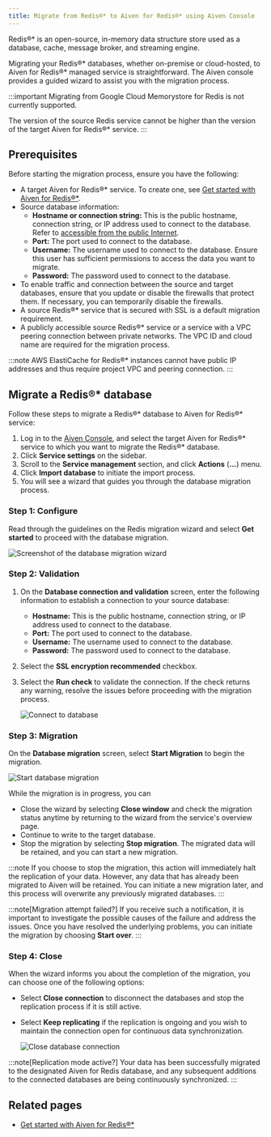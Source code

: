 ```yaml
---
title: Migrate from Redis®* to Aiven for Redis®* using Aiven Console
---
```


Redis®\* is an open-source, in-memory data structure store used as a
database, cache, message broker, and streaming engine.

Migrating your Redis®\* databases, whether on-premise or cloud-hosted,
to Aiven for Redis®\* managed service is straightforward. The Aiven
console provides a guided wizard to assist you with the migration
process.

:::important
Migrating from Google Cloud Memorystore for Redis is not currently
supported.

The version of the source Redis service cannot be higher than the version
of the target Aiven for Redis®* service.
:::

## Prerequisites

Before starting the migration process, ensure you have the following:

-   A target Aiven for Redis®\* service. To create one, see
    [Get started with Aiven for Redis®*](/docs/products/redis/get-started).
-   Source database information:
    -   **Hostname or connection string:** This is the public hostname,
        connection string, or IP address used to connect to the
        database. Refer to
        [accessible from the public Internet](/docs/platform/howto/public-access-in-vpc).
    -   **Port:** The port used to connect to the database.
    -   **Username:** The username used to connect to the database.
        Ensure this user has sufficient permissions to access the data
        you want to migrate.
    -   **Password:** The password used to connect to the database.
-   To enable traffic and connection between the source and target
    databases, ensure that you update or disable the firewalls that
    protect them. If necessary, you can temporarily disable the
    firewalls.
-   A source Redis®\* service that is secured with SSL is a default
    migration requirement.
-   A publicly accessible source Redis®\* service or a service with a
    VPC peering connection between private networks. The VPC ID and
    cloud name are required for the migration process.

:::note
AWS ElastiCache for Redis®\* instances cannot have public IP addresses
and thus require project VPC and peering connection.
:::

## Migrate a Redis®\* database

Follow these steps to migrate a Redis®\* database to Aiven for Redis®\*
service:

1.  Log in to the [Aiven Console](https://console.aiven.io/), and select
    the target Aiven for Redis®\* service to which you want to migrate
    the Redis®\* database.
2.  Click **Service settings** on the sidebar.
3.  Scroll to the **Service management** section, and click **Actions**
    (**...**) menu.
4.  Click **Import database** to initiate the import process.
5.  You will see a wizard that guides you through the database migration
    process.

### Step 1: Configure

Read through the guidelines on the Redis migration wizard and select
**Get started** to proceed with the database migration.

![Screenshot of the database migration wizard](/images/content/products/redis/redis-db-migration-get-started.png)

### Step 2: Validation

1.  On the **Database connection and validation** screen, enter the
    following information to establish a connection to your source
    database:

    -   **Hostname:** This is the public hostname, connection string, or
        IP address used to connect to the database.
    -   **Port:** The port used to connect to the database.
    -   **Username:** The username used to connect to the database.
    -   **Password:** The password used to connect to the database.

2.  Select the **SSL encryption recommended** checkbox.

3.  Select the **Run check** to validate the connection. If the check
    returns any warning, resolve the issues before proceeding with the
    migration process.

    ![Connect to database](/images/content/products/redis/redis-migration-validation.png)

### Step 3: Migration

On the **Database migration** screen, select **Start Migration** to
begin the migration.

![Start database migration](/images/content/products/redis/redis-start-migration.png)

While the migration is in progress, you can

-   Close the wizard by selecting **Close window** and check the
    migration status anytime by returning to the wizard from the
    service's overview page.
-   Continue to write to the target database.
-   Stop the migration by selecting **Stop migration**. The migrated
    data will be retained, and you can start a new migration.

:::note
If you choose to stop the migration, this action will immediately halt
the replication of your data. However, any data that has already been
migrated to Aiven will be retained. You can initiate a new migration
later, and this process will overwrite any previously migrated
databases.
:::

:::note[Migration attempt failed?]
If you receive such a notification, it is important to investigate the
possible causes of the failure and address the issues. Once you have
resolved the underlying problems, you can initiate the migration by
choosing **Start over**.
:::

### Step 4: Close

When the wizard informs you about the completion of the migration, you
can choose one of the following options:

-   Select **Close connection** to disconnect the databases and stop the
    replication process if it is still active.

-   Select **Keep replicating** if the replication is ongoing and you
    wish to maintain the connection open for continuous data
    synchronization.

    ![Close database connection](/images/content/products/redis/redis-migration-complete.png)

:::note[Replication mode active?]
Your data has been successfully migrated to the designated Aiven for
Redis database, and any subsequent additions to the connected databases
are being continuously synchronized.
:::

## Related pages

-   [Get started with Aiven for Redis®*](/docs/products/redis/get-started)
